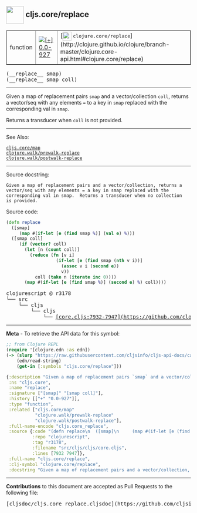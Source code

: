 ## <img width="48px" valign="middle" src="http://i.imgur.com/Hi20huC.png"> cljs.core/replace

 <table border="1">
<tr>

<td>function</td>
<td><a href="https://github.com/cljsinfo/cljs-api-docs/tree/0.0-927"><img valign="middle" alt="[+] 0.0-927" src="https://img.shields.io/badge/+-0.0--927-lightgrey.svg"></a> </td>
<td>
[<img height="24px" valign="middle" src="http://i.imgur.com/1GjPKvB.png"> <samp>clojure.core/replace</samp>](http://clojure.github.io/clojure/branch-master/clojure.core-api.html#clojure.core/replace)
</td>
</tr>
</table>

 <samp>
(__replace__ smap)<br>
</samp>
 <samp>
(__replace__ smap coll)<br>
</samp>

---

Given a map of replacement pairs `smap` and a vector/collection `coll`, returns
a vector/seq with any elements `=` to a key in `smap` replaced with the
corresponding val in `smap`.

Returns a transducer when `coll` is not provided.

---


See Also:

[`cljs.core/map`](cljs.core_map.md)<br>
[`clojure.walk/prewalk-replace`](clojure.walk_prewalk-replace.md)<br>
[`clojure.walk/postwalk-replace`](clojure.walk_postwalk-replace.md)<br>

---

Source docstring:

```
Given a map of replacement pairs and a vector/collection, returns a
vector/seq with any elements = a key in smap replaced with the
corresponding val in smap.  Returns a transducer when no collection
is provided.
```

Source code:

```clj
(defn replace
  ([smap]
     (map #(if-let [e (find smap %)] (val e) %)))
  ([smap coll]
     (if (vector? coll)
       (let [n (count coll)]
         (reduce (fn [v i]
                   (if-let [e (find smap (nth v i))]
                     (assoc v i (second e))
                     v))
           coll (take n (iterate inc 0))))
       (map #(if-let [e (find smap %)] (second e) %) coll))))
```

 <pre>
clojurescript @ r3178
└── src
    └── cljs
        └── cljs
            └── <ins>[core.cljs:7932-7947](https://github.com/clojure/clojurescript/blob/r3178/src/cljs/cljs/core.cljs#L7932-L7947)</ins>
</pre>


---

__Meta__ - To retrieve the API data for this symbol:

```clj
;; from Clojure REPL
(require '[clojure.edn :as edn])
(-> (slurp "https://raw.githubusercontent.com/cljsinfo/cljs-api-docs/catalog/cljs-api.edn")
    (edn/read-string)
    (get-in [:symbols "cljs.core/replace"]))
```

```clj
{:description "Given a map of replacement pairs `smap` and a vector/collection `coll`, returns\na vector/seq with any elements `=` to a key in `smap` replaced with the\ncorresponding val in `smap`.\n\nReturns a transducer when `coll` is not provided.",
 :ns "cljs.core",
 :name "replace",
 :signature ["[smap]" "[smap coll]"],
 :history [["+" "0.0-927"]],
 :type "function",
 :related ["cljs.core/map"
           "clojure.walk/prewalk-replace"
           "clojure.walk/postwalk-replace"],
 :full-name-encode "cljs.core_replace",
 :source {:code "(defn replace\n  ([smap]\n     (map #(if-let [e (find smap %)] (val e) %)))\n  ([smap coll]\n     (if (vector? coll)\n       (let [n (count coll)]\n         (reduce (fn [v i]\n                   (if-let [e (find smap (nth v i))]\n                     (assoc v i (second e))\n                     v))\n           coll (take n (iterate inc 0))))\n       (map #(if-let [e (find smap %)] (second e) %) coll))))",
          :repo "clojurescript",
          :tag "r3178",
          :filename "src/cljs/cljs/core.cljs",
          :lines [7932 7947]},
 :full-name "cljs.core/replace",
 :clj-symbol "clojure.core/replace",
 :docstring "Given a map of replacement pairs and a vector/collection, returns a\nvector/seq with any elements = a key in smap replaced with the\ncorresponding val in smap.  Returns a transducer when no collection\nis provided."}

```

---

__Contributions__ to this document are accepted as Pull Requests to the following file:

 <pre>
[cljsdoc/cljs.core_replace.cljsdoc](https://github.com/cljsinfo/cljs-api-docs/blob/master/cljsdoc/cljs.core_replace.cljsdoc)
</pre>

